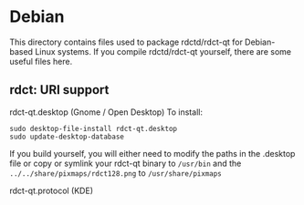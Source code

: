 
Debian
====================
This directory contains files used to package rdctd/rdct-qt
for Debian-based Linux systems. If you compile rdctd/rdct-qt yourself, there are some useful files here.

## rdct: URI support ##


rdct-qt.desktop  (Gnome / Open Desktop)
To install:

	sudo desktop-file-install rdct-qt.desktop
	sudo update-desktop-database

If you build yourself, you will either need to modify the paths in
the .desktop file or copy or symlink your rdct-qt binary to `/usr/bin`
and the `../../share/pixmaps/rdct128.png` to `/usr/share/pixmaps`

rdct-qt.protocol (KDE)

